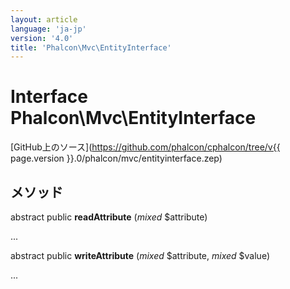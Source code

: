 ```yaml
---
layout: article
language: 'ja-jp'
version: '4.0'
title: 'Phalcon\Mvc\EntityInterface'
---
```

# Interface **Phalcon\Mvc\EntityInterface**

[GitHub上のソース](https://github.com/phalcon/cphalcon/tree/v{{ page.version }}.0/phalcon/mvc/entityinterface.zep)

## メソッド

abstract public **readAttribute** (*mixed* $attribute)

...

abstract public **writeAttribute** (*mixed* $attribute, *mixed* $value)

...